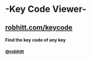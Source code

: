 # -Key Code Viewer-
## [robhitt.com/keycode](//www.robhitt.com/keycode)  
#### Find the **key code** of any key  
#### [@robhitt](//instagram.com/robhitt)
